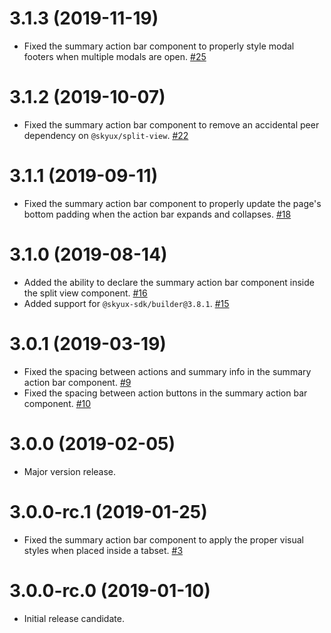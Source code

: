 # 3.1.3 (2019-11-19)

- Fixed the summary action bar component to properly style modal footers when multiple modals are open. [#25](https://github.com/blackbaud/skyux-action-bars/pull/25)

# 3.1.2 (2019-10-07)

- Fixed the summary action bar component to remove an accidental peer dependency on `@skyux/split-view`. [#22](https://github.com/blackbaud/skyux-action-bars/pull/22)

# 3.1.1 (2019-09-11)

- Fixed the summary action bar component to properly update the page's bottom padding when the action bar expands and collapses. [#18](https://github.com/blackbaud/skyux-action-bars/pull/18)

# 3.1.0 (2019-08-14)

- Added the ability to declare the summary action bar component inside the split view component. [#16](https://github.com/blackbaud/skyux-action-bars/pull/16)
- Added support for `@skyux-sdk/builder@3.8.1`. [#15](https://github.com/blackbaud/skyux-action-bars/pull/15)

# 3.0.1 (2019-03-19)

- Fixed the spacing between actions and summary info in the summary action bar component. [#9](https://github.com/blackbaud/skyux-action-bars/pull/9)
- Fixed the spacing between action buttons in the summary action bar component. [#10](https://github.com/blackbaud/skyux-action-bars/pull/10)

# 3.0.0 (2019-02-05)

- Major version release.

# 3.0.0-rc.1 (2019-01-25)

- Fixed the summary action bar component to apply the proper visual styles when placed inside a tabset. [#3](https://github.com/blackbaud/skyux-action-bars/pull/3)

# 3.0.0-rc.0 (2019-01-10)

- Initial release candidate.
